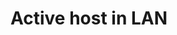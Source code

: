 # Active host in LAN
<!-- <p>Requirements all you need is:</p>
<pre>$ pip install requirements</pre> -->
